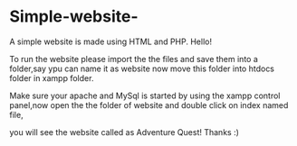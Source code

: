 # Simple-website-

A simple website is made using HTML and PHP.
Hello!

 To run the website please import the the files and save them into a folder,say ypu can name it as website now move this folder into htdocs folder in xampp folder.

Make sure your apache and MySql is started by using the xampp control panel,now open the the folder of website and double click on index named file,

you will see the website called as Adventure Quest!
 Thanks :)
